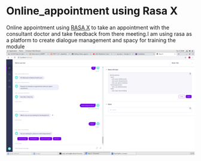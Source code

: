 # Online_appointment using Rasa X
Online appointment using [RASA X](https://rasa.com/docs/rasa/user-guide/installation/) to take an appointment with the consultant doctor and take feedback from there meeting.I am using  rasa as a platform to create dialogue management and spacy for training the module 
![screenshot](https://github.com/MohammadSarfaraz/Online_appointment/blob/master/Screenshot%20from%202019-11-12%2015-40-52.png)
